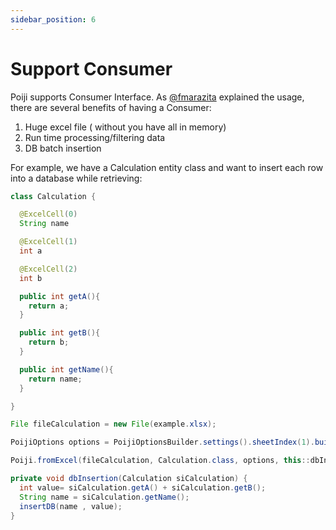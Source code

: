```yaml
---
sidebar_position: 6
---
```


# Support Consumer 

Poiji supports Consumer Interface. As [@fmarazita](https://github.com/ozlerhakan/poiji/pull/39#issuecomment-409521808) explained the usage, there are several benefits of having a Consumer:

1. Huge excel file ( without you have all in memory)
2. Run time processing/filtering data
3. DB batch insertion

For example, we have a Calculation entity class and want to insert each row into a database while retrieving:

```java
class Calculation {

  @ExcelCell(0)
  String name

  @ExcelCell(1)
  int a

  @ExcelCell(2)
  int b

  public int getA(){
    return a;
  }

  public int getB(){
    return b;
  }

  public int getName(){
    return name;
  }

}
```

```java
File fileCalculation = new File(example.xlsx);

PoijiOptions options = PoijiOptionsBuilder.settings().sheetIndex(1).build();

Poiji.fromExcel(fileCalculation, Calculation.class, options, this::dbInsertion);

private void dbInsertion(Calculation siCalculation) {
  int value= siCalculation.getA() + siCalculation.getB();
  String name = siCalculation.getName();
  insertDB(name , value);
}
``` 

